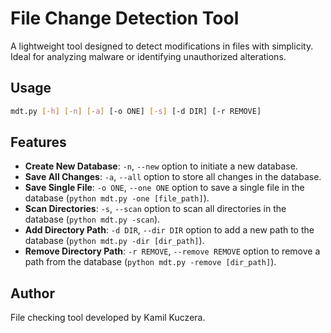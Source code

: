 # File Change Detection Tool

A lightweight tool designed to detect modifications in files with simplicity. Ideal for analyzing malware or identifying unauthorized alterations.

## Usage

```bash
mdt.py [-h] [-n] [-a] [-o ONE] [-s] [-d DIR] [-r REMOVE]
```

## Features

- **Create New Database**: `-n`, `--new` option to initiate a new database.
- **Save All Changes**: `-a`, `--all` option to store all changes in the database.
- **Save Single File**: `-o ONE`, `--one ONE` option to save a single file in the database (`python mdt.py -one [file_path]`).
- **Scan Directories**: `-s`, `--scan` option to scan all directories in the database (`python mdt.py -scan`).
- **Add Directory Path**: `-d DIR`, `--dir DIR` option to add a new path to the database (`python mdt.py -dir [dir_path]`).
- **Remove Directory Path**: `-r REMOVE`, `--remove REMOVE` option to remove a path from the database (`python mdt.py -remove [dir_path]`).

## Author

File checking tool developed by Kamil Kuczera.
